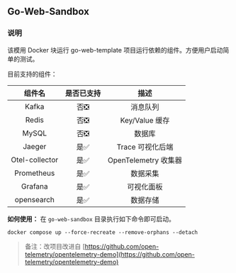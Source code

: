 ## Go-Web-Sandbox 

### 说明

该模用 Docker 块运行 go-web-template 项目运行依赖的组件。方便用户启动简单的测试。

目前支持的组件：

|组件名|是否已支持|描述|
|:-:|:--:|:-:|
|Kafka|否❎|消息队列|
|Redis|否❎|Key/Value 缓存|
|MySQL|否❎|数据库|
|Jaeger|是✅|Trace 可视化后端|
|Otel-collector|是✅|OpenTelemetry 收集器|
|Prometheus|是✅|数据采集|
|Grafana|是✅|可视化面板|
|opensearch|是✅|数据存储|

**如何使用：** 在 `go-web-sandbox` 目录执行如下命令即可启动。


```shell
docker compose up --force-recreate --remove-orphans --detach
```



> 备注：改项目改进自 [https://github.com/open-telemetry/opentelemetry-demo](https://github.com/open-telemetry/opentelemetry-demo)